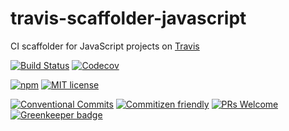 # travis-scaffolder-javascript

CI scaffolder for JavaScript projects on [Travis](https:///travis-ci.com)

<!-- status badges -->
[![Build Status][ci-badge]][ci-link]
[![Codecov](https://img.shields.io/codecov/c/github/travi/travis-scaffolder-javascript.svg)](https://codecov.io/github/travi/travis-scaffolder-javascript)

<!-- consumer badges -->
[![npm][npm-badge]][npm-link]
[![MIT license][license-badge]][license-link]

<!-- contribution badges -->
[![Conventional Commits][commit-convention-badge]][commit-convention-link]
[![Commitizen friendly][commitizen-badge]][commitizen-link]
[![PRs Welcome][PRs-badge]][PRs-link]
[![Greenkeeper badge](https://badges.greenkeeper.io/travi/travis-scaffolder-javascript.svg)](https://greenkeeper.io/)

[npm-link]: https://www.npmjs.com/package/@travi/travis-scaffolder-javascript
[npm-badge]: https://img.shields.io/npm/v/@travi/travis-scaffolder-javascript.svg
[license-link]: LICENSE
[license-badge]: https://img.shields.io/github/license/travi/travis-scaffolder-javascript.svg
[ci-link]: https://travis-ci.com/travi/travis-scaffolder-javascript
[ci-badge]: https://img.shields.io/travis/travi/travis-scaffolder-javascript.svg?branch=master
[commit-convention-link]: https://conventionalcommits.org
[commit-convention-badge]: https://img.shields.io/badge/Conventional%20Commits-1.0.0-yellow.svg
[commitizen-link]: http://commitizen.github.io/cz-cli/
[commitizen-badge]: https://img.shields.io/badge/commitizen-friendly-brightgreen.svg
[PRs-link]: http://makeapullrequest.com
[PRs-badge]: https://img.shields.io/badge/PRs-welcome-brightgreen.svg
